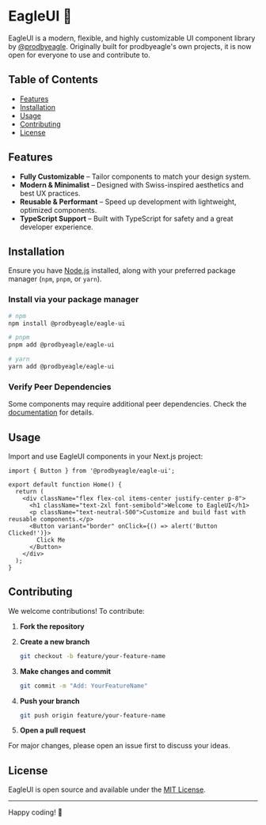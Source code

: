 # EagleUI 🦅  

EagleUI is a modern, flexible, and highly customizable UI component library by [@prodbyeagle](https://github.com/prodbyeagle). Originally built for prodbyeagle's own projects, it is now open for everyone to use and contribute to.  

## Table of Contents  

- [Features](#features)  
- [Installation](#installation)  
- [Usage](#usage)  
- [Contributing](#contributing)  
- [License](#license)  

## Features  

- **Fully Customizable** – Tailor components to match your design system.  
- **Modern & Minimalist** – Designed with Swiss-inspired aesthetics and best UX practices.  
- **Reusable & Performant** – Speed up development with lightweight, optimized components.  
- **TypeScript Support** – Built with TypeScript for safety and a great developer experience.  

## Installation  

Ensure you have [Node.js](https://nodejs.org/) installed, along with your preferred package manager (`npm`, `pnpm`, or `yarn`).  

### Install via your package manager  

```bash
# npm
npm install @prodbyeagle/eagle-ui

# pnpm
pnpm add @prodbyeagle/eagle-ui

# yarn
yarn add @prodbyeagle/eagle-ui
```  

### Verify Peer Dependencies  

Some components may require additional peer dependencies. Check the [documentation](#) for details.  

## Usage  

Import and use EagleUI components in your Next.js project:  

```tsx
import { Button } from '@prodbyeagle/eagle-ui';

export default function Home() {
  return (
    <div className="flex flex-col items-center justify-center p-8">
      <h1 className="text-2xl font-semibold">Welcome to EagleUI</h1>
      <p className="text-neutral-500">Customize and build fast with reusable components.</p>
      <Button variant="border" onClick={() => alert('Button Clicked!')}>
        Click Me
      </Button>
    </div>
  );
}
```  

## Contributing  

We welcome contributions! To contribute:  

1. **Fork the repository**  
2. **Create a new branch**  

   ```bash
   git checkout -b feature/your-feature-name
   ```  

3. **Make changes and commit**  

   ```bash
   git commit -m "Add: YourFeatureName"
   ```  

4. **Push your branch**  

   ```bash
   git push origin feature/your-feature-name
   ```  

5. **Open a pull request**  

For major changes, please open an issue first to discuss your ideas.  

## License  

EagleUI is open source and available under the [MIT License](LICENSE).  

---

Happy coding! 🦅
